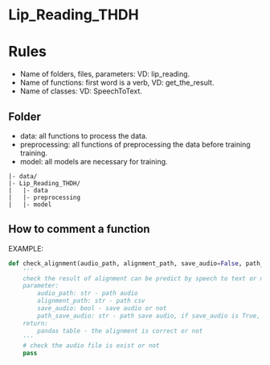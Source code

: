 # Lip_Reading_THDH
# Rules
- Name of folders, files, parameters: VD: lip_reading.
- Name of functions: first word is a verb, VD: get_the_result.
- Name of classes: VD: SpeechToText.
## Folder
- data: all functions to process the data.
- preprocessing: all functions of preprocessing the data before training training.
- model: all models are necessary for training.
```
|- data/
|- Lip_Reading_THDH/
|   |- data
|   |- preprocessing
|   |- model
```

## How to comment a function
EXAMPLE:
```python
def check_alignment(audio_path, alignment_path, save_audio=False, path_save_audio=None):
    '''
    check the result of alignment can be predict by speech to text or not
    parameter:
        audio_path: str - path audio
        alignment_path: str - path csv
        save_audio: bool - save audio or not
        path_save_audio: str - path save audio, if save_audio is True, you should give the path
    return:
        pandas table - the alignment is correct or not
    '''
    # check the audio file is exist or not
    pass
```
